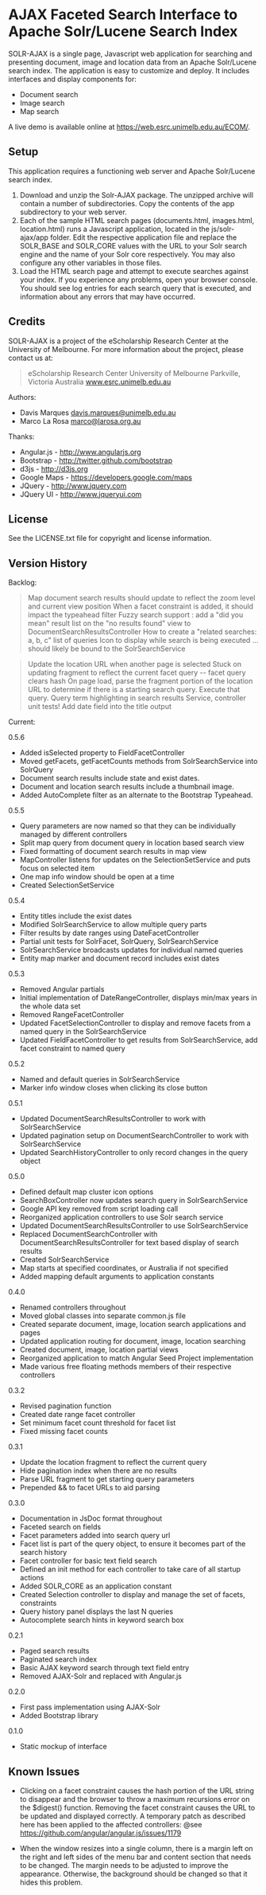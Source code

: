 AJAX Faceted Search Interface to Apache Solr/Lucene Search Index
================================================================

SOLR-AJAX is a single page, Javascript web application for searching and
presenting document, image and location data from an Apache Solr/Lucene search
index. The application is easy to customize and deploy. It includes interfaces
and display components for:

 * Document search
 * Image search
 * Map search

A live demo is available online at https://web.esrc.unimelb.edu.au/ECOM/.


Setup
-----

This application requires a functioning web server and Apache Solr/Lucene
search index.

1. Download and unzip the Solr-AJAX package. The unzipped archive will contain
   a number of subdirectories. Copy the contents of the app subdirectory to your
   web server.
2. Each of the sample HTML search pages (documents.html, images.html,
   location.html) runs a Javascript application, located in the js/solr-ajax/app
   folder. Edit the respective application file and replace the SOLR_BASE and
   SOLR_CORE values with the URL to your Solr search engine and the name of
   your Solr core respectively. You may also configure any other variables in
   those files.
3. Load the HTML search page and attempt to execute searches against your
   index. If you experience any problems, open your browser console. You
   should see log entries for each search query that is executed, and
   information about any errors that may have occurred.


Credits
-------

SOLR-AJAX is a project of the eScholarship Research Center at the University of
Melbourne. For more information about the project, please contact us at:

  > eScholarship Research Center
  > University of Melbourne
  > Parkville, Victoria
  > Australia
  > www.esrc.unimelb.edu.au

Authors:

 * Davis Marques <davis.marques@unimelb.edu.au>
 * Marco La Rosa <marco@larosa.org.au>

Thanks:

 * Angular.js - http://www.angularjs.org
 * Bootstrap - http://twitter.github.com/bootstrap
 * d3js - http://d3js.org
 * Google Maps - https://developers.google.com/maps
 * JQuery - http://www.jquery.com
 * JQuery UI - http://www.jqueryui.com


License
-------
See the LICENSE.txt file for copyright and license information.


Version History
---------------

Backlog:

 > Map document search results should update to reflect the zoom level and current view position
 > When a facet constraint is added, it should impact the typeahead filter
 > Fuzzy search support : add a "did you mean" result list on the "no results found" view to DocumentSearchResultsController
 > How to create a "related searches: a, b, c" list of queries
 > Icon to display while search is being executed ... should likely be bound to the SolrSearchService

 > Update the location URL when another page is selected
 > Stuck on updating fragment to reflect the current facet query -- facet query
   clears hash
 > On page load, parse the fragment portion of the location URL to determine
   if there is a starting search query.  Execute that query.
 > Query term highlighting in search results
 > Service, controller unit tests!
 > Add date field into the title output

Current:  

0.5.6

 * Added isSelected property to FieldFacetController
 * Moved getFacets, getFacetCounts methods from SolrSearchService into SolrQuery
 * Document search results include state and exist dates.
 * Document and location search results include a thumbnail image.
 * Added AutoComplete filter as an alternate to the Bootstrap Typeahead.

0.5.5

 * Query parameters are now named so that they can be individually managed by different controllers
 * Split map query from document query in location based search view
 * Fixed formatting of document search results in map view
 * MapController listens for updates on the SelectionSetService and puts focus on selected item
 * One map info window should be open at a time
 * Created SelectionSetService

0.5.4

 * Entity titles include the exist dates
 * Modified SolrSearchService to allow multiple query parts
 * Filter results by date ranges using DateFacetController
 * Partial unit tests for SolrFacet, SolrQuery, SolrSearchService
 * SolrSearchService broadcasts updates for individual named queries
 * Entity map marker and document record includes exist dates

0.5.3

 * Removed Angular partials
 * Initial implementation of DateRangeController, displays min/max years in the whole data set
 * Removed RangeFacetController
 * Updated FacetSelectionController to display and remove facets from a named query in the SolrSearchService
 * Updated FieldFacetController to get results from SolrSearchService, add facet constraint to named query

0.5.2

 * Named and default queries in SolrSearchService
 * Marker info window closes when clicking its close button

0.5.1

 * Updated DocumentSearchResultsController to work with SolrSearchService
 * Updated pagination setup on DocumentSearchController to work with SolrSearchService
 * Updated SearchHistoryController to only record changes in the query object

0.5.0

 * Defined default map cluster icon options 
 * SearchBoxController now updates search query in SolrSearchService
 * Google API key removed from script loading call
 * Reorganized application controllers to use Solr search service
 * Updated DocumentSearchResultsController to use SolrSearchService
 * Replaced DocumentSearchController with DocumentSearchResultsController for text based display of search results
 * Created SolrSearchService
 * Map starts at specified coordinates, or Australia if not specified
 * Added mapping default arguments to application constants

0.4.0

 * Renamed controllers throughout
 * Moved global classes into separate common.js file
 * Created separate document, image, location search applications and pages
 * Updated application routing for document, image, location searching
 * Created document, image, location partial views
 * Reorganized application to match Angular Seed Project implementation
 * Made various free floating methods members of their respective controllers

0.3.2

 * Revised pagination function
 * Created date range facet controller
 * Set minimum facet count threshold for facet list
 * Fixed missing facet counts

0.3.1

 * Update the location fragment to reflect the current query
 * Hide pagination index when there are no results
 * Parse URL fragment to get starting query parameters
 * Prepended && to facet URLs to aid parsing

0.3.0

 * Documentation in JsDoc format throughout
 * Faceted search on fields
 * Facet parameters added into search query url
 * Facet list is part of the query object, to ensure it becomes part of the
   search history
 * Facet controller for basic text field search
 * Defined an init method for each controller to take care of all startup
   actions
 * Added SOLR_CORE as an application constant
 * Created Selection controller to display and manage the set of facets,
   constraints
 * Query history panel displays the last N queries
 * Autocomplete search hints in keyword search box

0.2.1

 * Paged search results
 * Paginated search index
 * Basic AJAX keyword search through text field entry
 * Removed AJAX-Solr and replaced with Angular.js

0.2.0

 * First pass implementation using AJAX-Solr
 * Added Bootstrap library

0.1.0

 * Static mockup of interface


Known Issues
------------

 * Clicking on a facet constraint causes the hash portion of the URL string to
   disappear and the browser to throw a maximum recursions error on the $digest()
   function. Removing the facet constraint causes the URL to be updated and 
   displayed correctly. A temporary patch as described here has been applied to
   the affected controllers:
   @see https://github.com/angular/angular.js/issues/1179

 * When the window resizes into a single column, there is a margin left on the
   right and left sides of the menu bar and content section that needs to be
   changed.  The margin needs to be adjusted to improve the appearance.
   Otherwise, the background should be changed so that it hides this problem.
